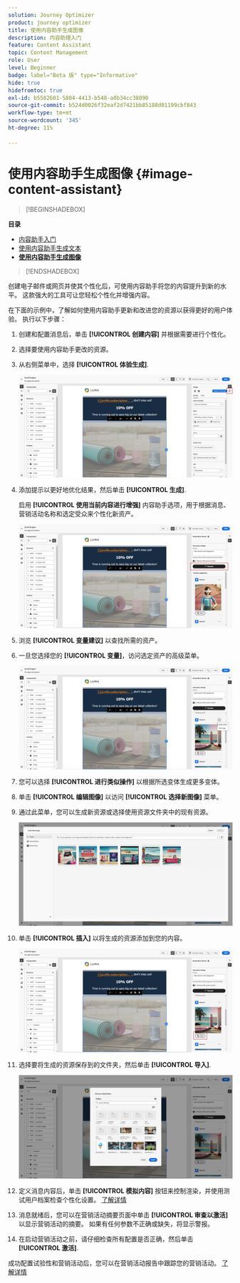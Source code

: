 ```yaml
---
solution: Journey Optimizer
product: journey optimizer
title: 使用内容助手生成图像
description: 内容助理入门
feature: Content Assistant
topic: Content Management
role: User
level: Beginner
badge: label="Beta 版" type="Informative"
hide: true
hidefromtoc: true
exl-id: b5582601-5804-4413-b548-a0b34cc38090
source-git-commit: b524d0026f32eaf2d7421bb85188d01199cbf843
workflow-type: tm+mt
source-wordcount: '345'
ht-degree: 11%

---
```


# 使用内容助手生成图像 {#image-content-assistant}

>[!BEGINSHADEBOX]

**目录**

* [内容助手入门](gs-generative.md)
* [使用内容助手生成文本](generative-content.md)
* **[使用内容助手生成图像](generative-image.md)**

>[!ENDSHADEBOX]

创建电子邮件或网页并使其个性化后，可使用内容助手将您的内容提升到新的水平。 这款强大的工具可让您轻松个性化并增强内容。

在下面的示例中，了解如何使用内容助手更新和改进您的资源以获得更好的用户体验。 执行以下步骤：

1. 创建和配置消息后，单击 **[!UICONTROL 创建内容]** 并根据需要进行个性化。

1. 选择要使用内容助手更改的资源。

1. 从右侧菜单中，选择 **[!UICONTROL 体验生成]**.

   ![](assets/gen-ai-image-1.png)

1. 添加提示以更好地优化结果，然后单击 **[!UICONTROL 生成]**.

   启用 **[!UICONTROL 使用当前内容进行增强]** 内容助手选项，用于根据消息、营销活动名称和选定受众来个性化新资产。

   ![](assets/gen-ai-image-2.png)

1. 浏览 **[!UICONTROL 变量建议]** 以查找所需的资产。

1. 一旦您选择您的 **[!UICONTROL 变量]**，访问选定资产的高级菜单。

   ![](assets/gen-ai-image-3.png)

1. 您可以选择 **[!UICONTROL 进行类似操作]** 以根据所选变体生成更多变体。

1. 单击 **[!UICONTROL 编辑图像]** 以访问 **[!UICONTROL 选择新图像]** 菜单。

1. 通过此菜单，您可以生成新资源或选择使用资源文件夹中的现有资源。

   ![](assets/gen-ai-image-4.png)

1. 单击 **[!UICONTROL 插入]** 以将生成的资源添加到您的内容。

   ![](assets/gen-ai-image-5.png)

1. 选择要将生成的资源保存到的文件夹，然后单击 **[!UICONTROL 导入]**.

   ![](assets/gen-ai-image-6.png)

1. 定义消息内容后，单击 **[!UICONTROL 模拟内容]** 按钮来控制渲染，并使用测试用户档案检查个性化设置。 [了解详情](../email/preview.md)

1. 消息就绪后，您可以在营销活动摘要页面中单击 **[!UICONTROL 审查以激活]** 以显示营销活动的摘要。 如果有任何参数不正确或缺失，将显示警报。

1. 在启动营销活动之前，请仔细检查所有配置是否正确，然后单击 **[!UICONTROL 激活]**.

成功配置试验性和营销活动后，您可以在营销活动报告中跟踪您的营销活动。 [了解详情](../reports/campaign-global-report.md#experimentation-report)
